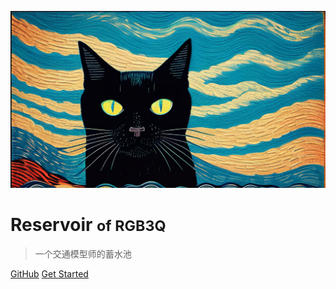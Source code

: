 <!-- cover.md -->

![logo](media/icon2.svg)

# **Reservoir** <small> of RGB3Q</small>

> 一个交通模型师的蓄水池

[GitHub](https://github.com/RGB3Q/RGB3Q.blog.io)
[Get Started](README)

